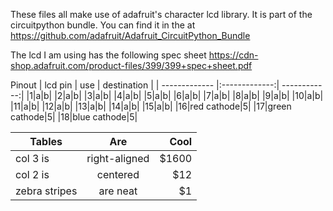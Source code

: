 These files all make use of adafruit's character lcd library. It is part of the circuitpython bundle. You can find it in the at https://github.com/adafruit/Adafruit_CircuitPython_Bundle


The lcd I am using has the following spec sheet https://cdn-shop.adafruit.com/product-files/399/399+spec+sheet.pdf

Pinout
| lcd pin       | use           | destination  |
| ------------- |:-------------:| ------------:|
|1|a|b|
|2|a|b|
|3|a|b|
|4|a|b|
|5|a|b|
|6|a|b|
|7|a|b|
|8|a|b|
|9|a|b|
|10|a|b|
|11|a|b|
|12|a|b|
|13|a|b|
|14|a|b|
|15|a|b|
|16|red cathode|5|
|17|green cathode|5|
|18|blue cathode|5|

| Tables        | Are           | Cool  |
| ------------- |:-------------:| -----:|
| col 3 is      | right-aligned | $1600 |
| col 2 is      | centered      |   $12 |
| zebra stripes | are neat      |    $1 |
